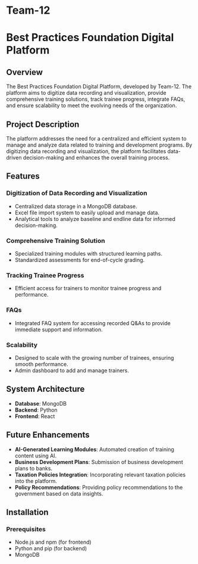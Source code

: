 # Team-12
# Best Practices Foundation Digital Platform

## Overview

The Best Practices Foundation Digital Platform, developed by Team-12. The platform aims to digitize data recording and visualization, provide comprehensive training solutions, track trainee progress, integrate FAQs, and ensure scalability to meet the evolving needs of the organization.


## Project Description

The platform addresses the need for a centralized and efficient system to manage and analyze data related to training and development programs. By digitizing data recording and visualization, the platform facilitates data-driven decision-making and enhances the overall training process.

## Features

### Digitization of Data Recording and Visualization

- Centralized data storage in a MongoDB database.
- Excel file import system to easily upload and manage data.
- Analytical tools to analyze baseline and endline data for informed decision-making.

### Comprehensive Training Solution

- Specialized training modules with structured learning paths.
- Standardized assessments for end-of-cycle grading.

### Tracking Trainee Progress

- Efficient access for trainers to monitor trainee progress and performance.

### FAQs

- Integrated FAQ system for accessing recorded Q&As to provide immediate support and information.

### Scalability

- Designed to scale with the growing number of trainees, ensuring smooth performance.
- Admin dashboard to add and manage trainers.

## System Architecture

- **Database**: MongoDB
- **Backend**: Python
- **Frontend**: React 

## Future Enhancements

- **AI-Generated Learning Modules**: Automated creation of training content using AI.
- **Business Development Plans**: Submission of business development plans to banks.
- **Taxation Policies Integration**: Incorporating relevant taxation policies into the platform.
- **Policy Recommendations**: Providing policy recommendations to the government based on data insights.

## Installation

### Prerequisites

- Node.js and npm (for frontend)
- Python and pip (for backend)
- MongoDB


